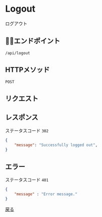 # Logout

ログアウト

## エンドポイント

`/api/logout`

## HTTPメソッド

`POST`

## リクエスト

## レスポンス

ステータスコード `302`

```json
{
    "message": "Successfully logged out",
}
```

## エラー

ステータスコード `401`

```json
{
    "message" : "Error message."
}
```

[戻る](index.md)